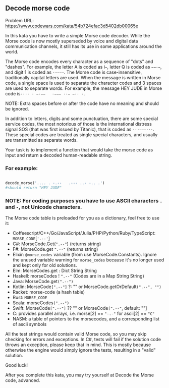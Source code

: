 ## Decode morse code

Problem URL: https://www.codewars.com/kata/54b724efac3d5402db00065e

In this kata you have to write a simple Morse code decoder. While the Morse code is now mostly superseded by voice and digital data communication channels, it still has its use in some applications around the world.

The Morse code encodes every character as a sequence of "dots" and "dashes". For example, the letter A is coded as i`−`, letter Q is coded as `−−·−`, and digit 1 is coded as `·−−−−`. The Morse code is case-insensitive, traditionally capital letters are used. When the message is written in Morse code, a single space is used to separate the character codes and 3 spaces are used to separate words. For example, the message HEY JUDE in Morse code is`···· · −·−−   ·−−− ··− −·· ·`.

NOTE: Extra spaces before or after the code have no meaning and should be ignored.

In addition to letters, digits and some punctuation, there are some special service codes, the most notorious of those is the international distress signal SOS (that was first issued by Titanic), that is coded as `···−−−···`. These special codes are treated as single special characters, and usually are transmitted as separate words.

Your task is to implement a function that would take the morse code as input and return a decoded human-readable string.


### For example:
```python

decode_morse('.... . -.--   .--- ..- -.. .')
#should return "HEY JUDE"
```
### NOTE: For coding purposes you have to use ASCII characters `.` and `-`, not Unicode characters.

The Morse code table is preloaded for you as a dictionary, feel free to use it:

* Coffeescript/C++/Go/JavaScript/Julia/PHP/Python/Ruby/TypeScript: `MORSE_CODE`[`'.--'`]
* C#: MorseCode.Get(`".--"`) (returns string)
* F#: MorseCode.get `".--"` (returns string)
* Elixir: `@morse_codes` variable (from use MorseCode.Constants). Ignore the unused variable warning for `morse_codes` because it's no longer used and kept only for old solutions.
* Elm: MorseCodes.get : Dict String String
* Haskell: morseCodes ! `".--"` (Codes are in a Map String String)
* Java: MorseCode.get`(".--")`
* Kotlin: MorseCode`[".--"]` ?: "" or MorseCode.getOrDefault`(".--", "")`
* Racket: morse-code (a hash table)
* Rust: `MORSE_CODE`
* Scala: morseCodes`(".--")`
* Swift: MorseCode`[".--"]` ?? "" or MorseCode`[".--"`, default: ""]
* C: provides parallel arrays, i.e. morse[2] == `"-.-"` for ascii[2] == `"C"`
* NASM: a table of pointers to the morsecodes, and a corresponding list of ascii symbols

All the test strings would contain valid Morse code, so you may skip checking for errors and exceptions. In C#, tests will fail if the solution code throws an exception, please keep that in mind. This is mostly because otherwise the engine would simply ignore the tests, resulting in a "valid" solution.

Good luck!

After you complete this kata, you may try yourself at Decode the Morse code, advanced.
